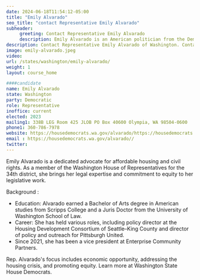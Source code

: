 ```yaml
---
date: 2024-06-18T11:54:12-05:00
title: "Emily Alvarado"
seo_title: "contact Representative Emily Alvarado"
subheader:
     greeting: Contact Representative Emily Alvarado
     description: Emily Alvarado is an American politician from the Democratic Party. She assumed office on January 9, 2023, as a member of the Washington House of Representatives, representing District 34-Position 1.
description: Contact Representative Emily Alvarado of Washington. Contact information for Emily Alvarado includes email address, phone number, and mailing address.
image: emily-alvarado.jpeg
video:
url: /states/washington/emily-alvarado/
weight: 1
layout: course_home

####candidate
name: Emily Alvarado
state: Washington
party: Democratic
role: Representative
inoffice: current
elected: 2023
mailing1: 338B LEG Room 425 JLOB PO Box 40600 Olympia, WA 98504-0600
phone1: 360-786-7978
website: https://housedemocrats.wa.gov/alvarado/https://housedemocrats.wa.gov/alvarado//
email : https://housedemocrats.wa.gov/alvarado//
twitter: 
---
```

Emily Alvarado is a dedicated advocate for affordable housing and civil rights. As a member of the Washington House of Representatives for the 34th district, she brings her legal expertise and commitment to equity to her legislative work.

Background :
- Education: Alvarado earned a Bachelor of Arts degree in American studies from Scripps College and a Juris Doctor from the University of Washington School of Law.
- Career: She has held various roles, including policy director at the Housing Development Consortium of Seattle–King County and director of policy and outreach for Pittsburgh United.
- Since 2021, she has been a vice president at Enterprise Community Partners.

Rep. Alvarado's focus includes economic opportunity, addressing the housing crisis, and promoting equity. Learn more at Washington State House Democrats.
